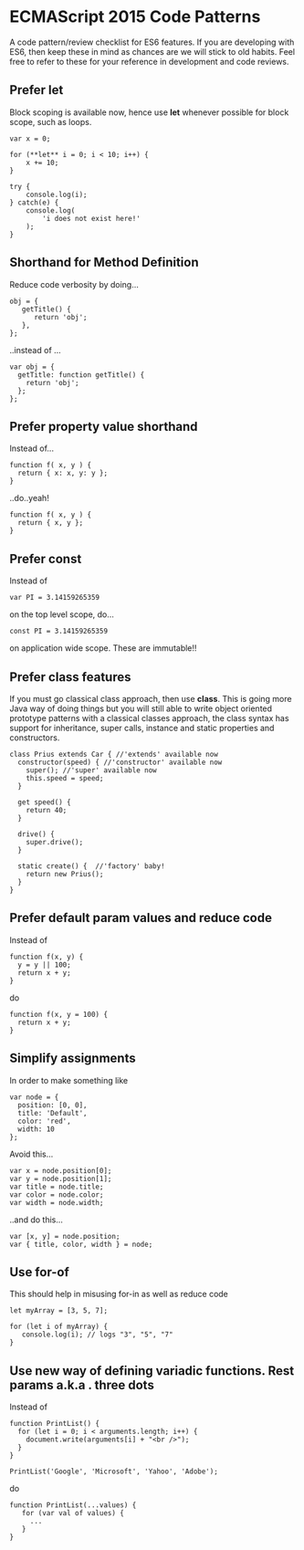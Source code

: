 # ECMAScript 2015 Code Patterns

A code pattern/review checklist for ES6 features. If you are developing with ES6, then keep these in mind as chances are we will stick to old habits. Feel free to refer to these for your reference in development and code reviews.

## Prefer let

Block scoping is available now, hence use **let** whenever possible for block scope, such as loops.

```
var x = 0;

for (**let** i = 0; i < 10; i++) {
    x += 10;
}

try {
	console.log(i);
} catch(e) {
	console.log(
		'i does not exist here!'
	);
}
```

## Shorthand for Method Definition

Reduce code verbosity by doing...

```
obj = {
   getTitle() {
      return 'obj';
   },
};
```

..instead of ...

```
var obj = {
  getTitle: function getTitle() {
    return 'obj';
  };
};
```

## Prefer property value shorthand

Instead of...

```
function f( x, y ) {
  return { x: x, y: y };
}
```

..do..yeah!

```
function f( x, y ) {
  return { x, y };
}
```

## Prefer const

Instead of 

```
var PI = 3.14159265359
```
on the top level scope, do...

```
const PI = 3.14159265359
```
on application wide scope. These are immutable!!

## Prefer class features

If you must go classical class approach, then use **class**. This is going more Java way of doing things but you will still able to write object oriented prototype patterns with a classical classes approach, the class syntax has support for inheritance, super calls, instance and static properties and constructors.

```
class Prius extends Car { //'extends' available now
  constructor(speed) { //'constructor' available now
    super(); //'super' available now
    this.speed = speed;
  }

  get speed() {
    return 40;
  }

  drive() {
    super.drive();
  }

  static create() {  //'factory' baby!
    return new Prius();
  }
}
```

## Prefer default param values and reduce code

Instead of 

```
function f(x, y) {
  y = y || 100;
  return x + y;
}
```
do

```
function f(x, y = 100) {
  return x + y;
}
```

## Simplify assignments

In order to make something like

```
var node = {
  position: [0, 0],
  title: 'Default',
  color: 'red',
  width: 10
};
```
Avoid this...

```
var x = node.position[0];
var y = node.position[1];
var title = node.title;
var color = node.color;
var width = node.width;
```

..and do this...

```
var [x, y] = node.position;
var { title, color, width } = node;
```

## Use for-of

This should help in misusing for-in as well as reduce code

```
let myArray = [3, 5, 7];

for (let i of myArray) {
   console.log(i); // logs "3", "5", "7"
}
```

## Use new way of defining variadic functions. Rest params a.k.a . three dots

Instead of 

```
function PrintList() {
  for (let i = 0; i < arguments.length; i++) {
    document.write(arguments[i] + "<br />");
  }
}

PrintList('Google', 'Microsoft', 'Yahoo', 'Adobe');
```

do

```
function PrintList(...values) {
   for (var val of values) {
     ...
   }
}
```
